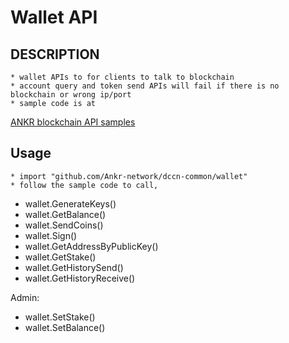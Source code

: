 # Wallet API

## DESCRIPTION
    * wallet APIs to for clients to talk to blockchain
    * account query and token send APIs will fail if there is no blockchain or wrong ip/port
    * sample code is at 
[ANKR blockchain API samples](https://github.com/Ankr-network/dccn-tendermint/tree/release/v0.28.1/abci/ankrchain/api_sample)

## Usage
    * import "github.com/Ankr-network/dccn-common/wallet"
    * follow the sample code to call,

- wallet.GenerateKeys() 
- wallet.GetBalance() 
- wallet.SendCoins() 
- wallet.Sign()
- wallet.GetAddressByPublicKey()
- wallet.GetStake()
- wallet.GetHistorySend()
- wallet.GetHistoryReceive()


Admin:

- wallet.SetStake()
- wallet.SetBalance()
